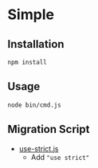 # Simple

## Installation

    npm install

## Usage

    node bin/cmd.js

## Migration Script

- [use-strict.js](./scripts/use-strict.js)
    - Add `"use strict"`
